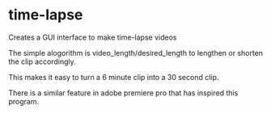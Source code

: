 # time-lapse
Creates a GUI interface to make time-lapse videos

The simple alogorithm is video_length/desired_length to lengthen
or shorten the clip accordingly.

This makes it easy to turn a 6 minute clip into a 30 second clip.

There is a similar feature in adobe premiere pro that has inspired
this program.
